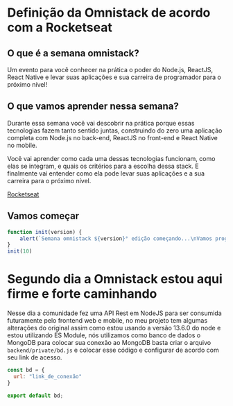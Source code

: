 # Definição da Omnistack de acordo com a Rocketseat

## O que é a semana omnistack?

Um evento para você conhecer na prática o poder do Node.js, ReactJS, React Native e levar suas aplicações e sua carreira de programador para o próximo nível!

## O que vamos aprender nessa semana?

Durante essa semana você vai descobrir na prática porque essas tecnologias fazem tanto sentido juntas, construindo do zero uma aplicação completa com Node.js no back-end, ReactJS no front-end e React Native no mobile.

Você vai aprender como cada uma dessas tecnologias funcionam, como elas se integram, e quais os critérios para a escolha dessa stack. E finalmente vai entender como ela pode levar suas aplicações e a sua carreira para o próximo nível.


[Rocketseat](https://rocketseat.com.br/)

## Vamos começar

```js
function init(version) {
	alert(`Semana omnistack ${version}° edição começando...\nVamos programar.`);
}
init(10)
```


# Segundo dia a Omnistack estou aqui firme e forte caminhando

Nesse dia a comunidade fez uma API Rest em NodeJS para ser consumida futuramente pelo frontend web e mobile, no meu projeto tem algumas alterações do original assim como estou usando a versão 13.6.0 do node e estou utilizando ES Module, nós utilizamos como banco de dados o MongoDB para colocar sua conexão ao MongoDB basta criar o arquivo `backend/private/bd.js` e colocar esse código e configurar de acordo com seu link de acesso.
```js
const bd = {
  url: "link_de_conexão"
}

export default bd;
```